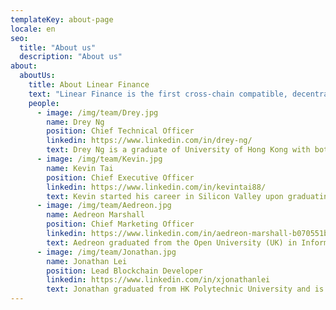 ```yaml
---
templateKey: about-page
locale: en
seo:
  title: "About us"
  description: "About us"
about:
  aboutUs:
    title: About Linear Finance
    text: "Linear Finance is the first cross-chain compatible, decentralized delta-one asset protocol to quickly and cost-effectively create, trade and manage liquid assets (Liquids) and creative thematical Digital Traded Funds."
    people:
      - image: /img/team/Drey.jpg
        name: Drey Ng
        position: Chief Technical Officer
        linkedin: https://www.linkedin.com/in/drey-ng/
        text: Drey Ng is a graduate of University of Hong Kong with both a Bachelor of Science in quantitative finance and Masters of Science in Computer Science. Upon graduation Drey spent time on the trading floor doing FX and Rates and in trade finance at both HSBC and Deutsche Bank. He soon moved into the blockchain space and led the product side of one of the largest Security Token Offering companies in Asia called Liquefy. Drey has led multiple tokenization projects with one of the largest real estate families in Asia, hedge funds and semi-government bodies.
      - image: /img/team/Kevin.jpg
        name: Kevin Tai
        position: Chief Executive Officer
        linkedin: https://www.linkedin.com/in/kevintai88/
        text: Kevin started his career in Silicon Valley upon graduating from UC Berkeley, working for Broadview doing M&A for enterprise/mobile software companies and conducting over 20bn USD worth of acquisition and divestment deals. He subsequently went to Harvard Business school for his MBA. Upon graduation, he has spent the last +13 years in Asia doing collateralized debt and structured products for a number of banks including Standard Chartered, BNP Paribas, Credit Suisse and asset management firms such as Mirae Asset Global Investments.
      - image: /img/team/Aedreon.jpg
        name: Aedreon Marshall
        position: Chief Marketing Officer
        linkedin: https://www.linkedin.com/in/aedreon-marshall-b070551ba/
        text: Aedreon graduated from the Open University (UK) in Information and Communication Technologies (SC), he has since held positions at Centrica and Enterprise holdings working as a service excellence analyst and subsequently a marketing analyst. Since 2016 he has been instrumental in forming partnerships in the Cryptocurrency industry between globally recognised individuals and blockchain projects. He has vast experience in core strategies to establish project awareness along with go to market strategies bespoke for various cycles.
      - image: /img/team/Jonathan.jpg
        name: Jonathan Lei
        position: Lead Blockchain Developer
        linkedin: https://www.linkedin.com/in/xjonathanlei
        text: Jonathan graduated from HK Polytechnic University and is a lead blockchain architect and considered an expert of crypto decentralized and centralized exchange platforms. Jonathan is an experienced blockchain engineer with financial knowledge who was a contributor to the code base of EOS, a popular public blockchain protocol. Previously, Jonathan was the Co-Founder, CTO, and Lead architect for DueDex, a high performance, distributed cryptocurrency exchange. He has also created and implemented a number of dApps on EOS including another decentralized cryptocurrency exchange (EOSmex) and Delphy Wallet.
---
```

